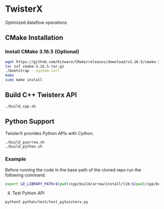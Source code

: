 # TwisterX
Optimized dataflow operations


## CMake Installation

### Install CMake 3.16.5 (Optional)

```bash
wget https://github.com/Kitware/CMake/releases/download/v3.16.5/cmake-3.16.5.tar.gz
tar zxf cmake-3.16.5.tar.gz
./bootstrap --system-curl
make 
sudo make install
```


## Build C++ Twisterx API

```bash
./build_cpp.sh
```
   

## Python Support

TwisterX provides Python APIs with Cython. 

```bash
./build_pyarrow.sh
./build_python.sh
```

### Example 

Before running the code in the base path of the cloned repo
run the following command. 

```bash
export LD_LIBRARY_PATH=$(pwd)/cpp/build/arrow/install/lib:$(pwd)/cpp/build/lib:$LD_LIBRARY_PATH
```

4. Test Python API


```bash
python3 python/test/test_pytwisterx.py
```



